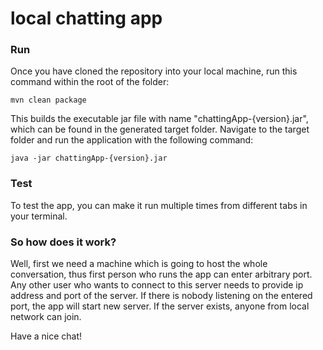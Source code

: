 local chatting app
===

### Run

Once you have cloned the repository into your local machine, run this command within the root of the folder:

```mvn clean package```

This builds the executable jar file with name "chattingApp-{version}.jar", which can be found in the generated target folder.
Navigate to the target folder and run the application with the following command:

```java -jar chattingApp-{version}.jar```

### Test

To test the app, you can make it run multiple times from different tabs in your terminal.

### So how does it work? 

Well, first we need a machine which is going to host the whole conversation, thus
first person who runs the app can enter arbitrary port. Any other user who wants to connect to this server
needs to provide ip address and port of the server. If there is nobody listening on the entered port,
the app will start new server. If the server exists, anyone from local network can join.

Have a nice chat!